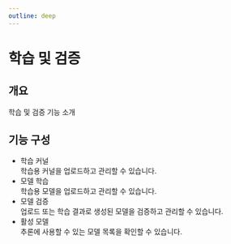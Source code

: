 ```yaml
---
outline: deep
---
```


# 학습 및 검증

## 개요
학습 및 검증 기능 소개

## 기능 구성

- 학습 커널  
  학습용 커널을 업로드하고 관리할 수 있습니다.
- 모델 학습  
  학습용 모델을 업로드하고 관리할 수 있습니다.
- 모델 검증  
  업로드 또는 학습 결과로 생성된 모델을 검증하고 관리할 수 있습니다.
- 활성 모델  
  추론에 사용할 수 있는 모델 목록을 확인할 수 있습니다.
